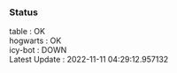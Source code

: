 ### Status


table : OK  
hogwarts : OK  
icy-bot : DOWN  
Latest Update : 2022-11-11 04:29:12.957132
